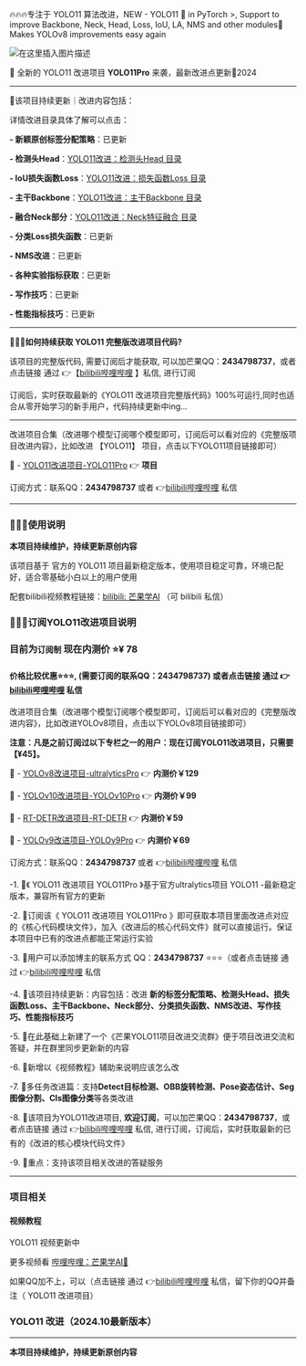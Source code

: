 🔥🔥🔥专注于 YOLO11 算法改进，NEW - YOLO11 🚀 in PyTorch >, Support to improve Backbone, Neck, Head, Loss, IoU, LA, NMS and other modules🚀 Makes YOLOv8 improvements easy again

![在这里插入图片描述](https://i-blog.csdnimg.cn/direct/8aebb0cadbe5452090a8c6d65c4633fa.png)

🌟 全新的 YOLO11 改进项目 **YOLO11Pro** 来袭，最新改进点更新🚀2024

------

🚀该项目持续更新｜改进内容包括： 

详情改进目录具体了解可以点击：

**- 新颖原创标签分配策略**：已更新

**- 检测头Head**：[YOLO11改进：检测头Head 目录](https://www.yuque.com/mangguoai-oaad7/yolo11/dso7260kwvu0ireg)

**- IoU损失函数Loss**：[YOLO11改进：损失函数Loss 目录](https://www.yuque.com/mangguoai-oaad7/yolo11/gexdu9arosa54fy6)

**- 主干Backbone**：[YOLO11改进：主干Backbone 目录](https://www.yuque.com/mangguoai-oaad7/yolo11/beotmvd08hgpgye4)

**- 融合Neck部分**：[YOLO11改进：Neck特征融合 目录](https://www.yuque.com/mangguoai-oaad7/yolo11/hr4vvoz7p9ii86kw)

**- 分类Loss损失函数**：已更新

**- NMS改进**：已更新

**- 各种实验指标获取**：已更新

**- 写作技巧**：已更新

**- 性能指标技巧**：已更新


-------

🍉🍉🍉**如何持续获取 YOLO11 完整版改进项目代码?**  

该项目的完整版代码, 需要订阅后才能获取, 可以加芒果QQ：**2434798737**，或者点击链接 通过 👉【[bilibili哔哩哔哩](https://space.bilibili.com/1532780812) 】私信, 进行订阅  

订阅后，实时获取最新的《YOLO11 改进项目完整版代码》100%可运行,同时也适合从零开始学习的新手用户，代码持续更新中ing...

----------
改进项目合集（改进哪个模型订阅哪个模型即可，订阅后可以看对应的《完整版项目改进内容》，比如改进 【YOLO11】 项目，点击以下YOLO11项目链接即可）

🍉 - [YOLO11改进项目-YOLO11Pro](https://github.com/iscyy/YOLO11)  👉 **项目**

订阅方式：联系QQ：**2434798737** 或者 👉[bilibili哔哩哔哩](https://space.bilibili.com/1532780812)  私信

---

### 🚀🚀🚀使用说明

**本项目持续维护，持续更新原创内容**

该项目基于 官方的 YOLO11 项目最新稳定版本，使用项目稳定可靠，环境已配好，适合零基础小白以上的用户使用

配套bilibili视频教程链接：[bilibili: 芒果学AI](https://space.bilibili.com/1532780812) （可 bilibili 私信）

### 🚀🚀🚀订阅YOLO11改进项目说明

### 目前为`订阅制`  现在内测价 ⭐¥ 78 
#### 价格比较优惠⭐⭐⭐, (需要订阅的联系QQ：**2434798737**) 或者点击链接 通过 👉[bilibili哔哩哔哩](https://space.bilibili.com/1532780812) 私信

改进项目合集（改进哪个模型订阅哪个模型即可，订阅后可以看对应的《完整版改进内容》，比如改进YOLOv8项目，点击以下YOLOv8项目链接即可）

**注意：凡是之前订阅过以下专栏之一的用户：现在订阅YOLO11改进项目，只需要【¥45】。**

🍉 - [YOLOv8改进项目-ultralyticsPro](https://github.com/iscyy/ultralyticsPro)  👉 **内测价￥129**

🍈 - [YOLOv10改进项目-YOLOv10Pro](https://github.com/iscyy/YOLOv10Pro)  👉 **内测价￥99**

🍌 - [RT-DETR改进项目-RT-DETR](https://github.com/iscyy/RTDETR)  👉 **内测价￥59**

🍇 - [YOLOv9改进项目-YOLOv9Pro](https://github.com/iscyy/yolov9Pro)  👉 **内测价￥69**


订阅方式：联系QQ：**2434798737** 或者 👉[bilibili哔哩哔哩](https://space.bilibili.com/1532780812)  私信

-1.  🍈《 YOLO11 改进项目 YOLO11Pro 》基于官方ultralytics项目 YOLO11 -最新稳定版本，兼容所有官方的更新
 
-2.  🍉订阅该《 YOLO11 改进项目 YOLO11Pro 》即可获取本项目里面改进点对应的《核心代码模块文件》，加入《改进后的核心代码文件》就可以直接运行。保证本项目中已有的改进点都能正常运行实验 

-3.  🏅️用户可以添加博主的联系方式 QQ：**2434798737** ⭐⭐⭐（或者点击链接 通过 👉[bilibili哔哩哔哩](https://space.bilibili.com/1532780812) 私信 


-4.  🚀该项目持续更新：内容包括：改进 **新的标签分配策略、检测头Head、损失函数Loss、主干Backbone、Neck部分、分类损失函数、NMS改进、写作技巧、性能指标技巧** 


-5.  🍌在此基础上新建了一个《芒果YOLO11项目改进交流群》便于项目改进交流和答疑，并在群里同步更新新的内容

-6.  🌰新增以《视频教程》辅助来说明应该怎么改 


-7.  🌟多任务改进篇：支持**Detect目标检测、OBB旋转检测、Pose姿态估计、Seg图像分割、Cls图像分类**等各类改进 


-8.  🎈该项目为YOLO11改进项目, **欢迎订阅**，可以加芒果QQ：**2434798737**，或者点击链接 通过 👉[bilibili哔哩哔哩](https://space.bilibili.com/1532780812) 私信, 进行订阅，订阅后，实时获取最新的已有的《改进的核心模块代码文件》 

-9.  🍊重点：支持该项目相关改进的答疑服务

---

### 项目相关
#### 视频教程

YOLO11 视频更新中

更多视频看 [哔哩哔哩：芒果学AI🎈](https://space.bilibili.com/1532780812)


如果QQ加不上，可以（点击链接 通过 👉[bilibili哔哩哔哩](https://space.bilibili.com/1532780812) 私信，留下你的QQ并备注（ YOLO11 改进项目）

### YOLO11 改进（2024.10最新版本）

---

**本项目持续维护，持续更新原创内容**
